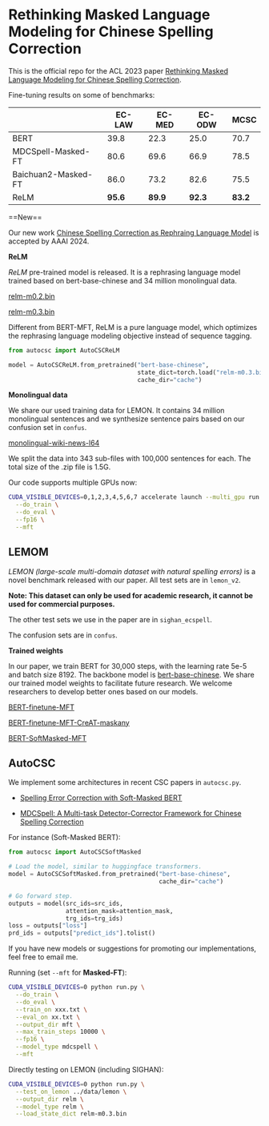 # Rethinking Masked Language Modeling for Chinese Spelling Correction

This is the official repo for the ACL 2023 paper [Rethinking Masked Language Modeling for Chinese Spelling Correction](https://aclanthology.org/2023.acl-long.600.pdf).



Fine-tuning results on some of benchmarks:

|                     | EC-LAW   | EC-MED   | EC-ODW   | MCSC     |
| ------------------- | -------- | -------- | -------- | -------- |
| BERT                | 39.8     | 22.3     | 25.0     | 70.7     |
| MDCSpell-Masked-FT  | 80.6     | 69.6     | 66.9     | 78.5     |
| Baichuan2-Masked-FT | 86.0     | 73.2     | 82.6     | 75.5     |
| ReLM                | **95.6** | **89.9** | **92.3** | **83.2** |



==New==

Our new work [Chinese Spelling Correction as Rephraing Language Model](https://arxiv.org/pdf/2308.08796.pdf) is accepted by AAAI 2024.

**ReLM**

*ReLM* pre-trained model is released. It is a rephrasing language model trained based on bert-base-chinese and 34 million monolingual data.

[relm-m0.2.bin](https://drive.google.com/file/d/1vjPhPO0fTYZS80dTE5ba4vhwDlSnSfA4/view?usp=share_link)

[relm-m0.3.bin](https://drive.google.com/file/d/10vvkG_jzNK-CjIwlSvizhE1IOpnn9OqN/view?usp=share_link)

Different from BERT-MFT, ReLM is a pure language model, which optimizes the rephrasing language modeling objective instead of sequence tagging. 

```python
from autocsc import AutoCSCReLM

model = AutoCSCReLM.from_pretrained("bert-base-chinese",
                                    state_dict=torch.load("relm-m0.3.bin"),
                                    cache_dir="cache")
```



**Monolingual data**

We share our used training data for LEMON. It contains 34 million monolingual sentences and we synthesize sentence pairs based on our confusion set in `confus`.

[monolingual-wiki-news-l64](https://drive.google.com/file/d/144ui9mkHEK1xLNZXB1WP-EjmydorwkYg/view?usp=share_link)

We split the data into 343 sub-files with 100,000 sentences for each. The total size of the .zip file is 1.5G.

Our code supports multiple GPUs now:

```bash
CUDA_VISIBLE_DEVICES=0,1,2,3,4,5,6,7 accelerate launch --multi_gpu run.py \
  --do_train \
  --do_eval \
  --fp16 \
  --mft
```



## LEMOM

*LEMON (large-scale multi-domain dataset with natural spelling errors)* is a novel benchmark released with our paper. All test sets are in `lemon_v2`.

**Note: This dataset can only be used for academic research, it cannot be used for commercial purposes.**

The other test sets we use in the paper are in `sighan_ecspell`.

The confusion sets are in `confus`.



**Trained weights**

In our paper, we train BERT for 30,000 steps, with the learning rate 5e-5 and batch size 8192. The backbone model is [bert-base-chinese](https://huggingface.co/bert-base-chinese). We share our trained model weights to facilitate future research. We welcome researchers to develop better ones based on our models.

[BERT-finetune-MFT](https://drive.google.com/file/d/1nKWX0G5e-xzx7D66MzcAFOK-5CSr0_yH/view?usp=share_link)

[BERT-finetune-MFT-CreAT-maskany](https://drive.google.com/file/d/1g7mxIQMLloxpPSJcW65KU4uZmbVN985c/view?usp=share_link)

[BERT-SoftMasked-MFT](https://drive.google.com/file/d/1HBLw4IM4JCz3g7P6YedTsPU_1DBQhv8m/view?usp=share_link)



## AutoCSC

We implement some architectures in recent CSC papers in `autocsc.py`.

* [Spelling Error Correction with Soft-Masked BERT](https://aclanthology.org/2020.acl-main.82.pdf)

* [MDCSpell: A Multi-task Detector-Corrector Framework for Chinese Spelling Correction](https://aclanthology.org/2022.findings-acl.98.pdf)

For instance (Soft-Masked BERT):

```python
from autocsc import AutoCSCSoftMasked

# Load the model, similar to huggingface transformers.
model = AutoCSCSoftMasked.from_pretrained("bert-base-chinese",
                                          cache_dir="cache")

# Go forward step.
outputs = model(src_ids=src_ids,
                attention_mask=attention_mask,
                trg_ids=trg_ids)
loss = outputs["loss"]
prd_ids = outputs["predict_ids"].tolist()
```

If you have new models or suggestions for promoting our implementations, feel free to email me.



Running (set `--mft` for **Masked-FT**):

```bash
CUDA_VISIBLE_DEVICES=0 python run.py \
  --do_train \
  --do_eval \
  --train_on xxx.txt \
  --eval_on xx.txt \
  --output_dir mft \
  --max_train_steps 10000 \
  --fp16 \
  --model_type mdcspell \
  --mft
```



Directly testing on LEMON (including SIGHAN):

```bash
CUDA_VISIBLE_DEVICES=0 python run.py \
  --test_on_lemon ../data/lemon \
  --output_dir relm \
  --model_type relm \
  --load_state_dict relm-m0.3.bin
```

